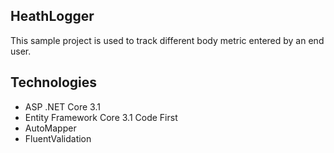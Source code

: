 ## HeathLogger
This sample project is used to track different body metric entered by an end user.
## Technologies

* ASP .NET Core 3.1
* Entity Framework Core 3.1 Code First
* AutoMapper
* FluentValidation
